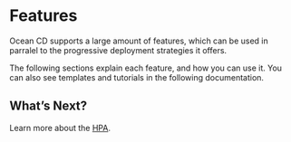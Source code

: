 # Features

Ocean CD supports a large amount of features, which can be used in parralel to the progressive deployment strategies it offers.  

The following sections explain each feature, and how you can use it. You can also see templates and tutorials in the following documentation.   

## What’s Next?

Learn more about the [HPA](ocean-cd/concepts-features/horizontal-pod-autoscaler).  
